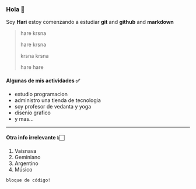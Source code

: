 ### Hola 👋
Soy **Hari** estoy comenzando a estudiar **git** and **github** and **markdown**

> hare krsna
> 
> hare krsna
> 
> krsna krsna
> 
> hare hare

#### Algunas de mis actividades ✅
- estudio programacion
- administro una tienda de tecnologia
- soy profesor de vedanta y yoga
- disenio grafico
- y mas...

---

#### Otra info irrelevante 👆🏻
1. Vaisnava
2. Geminiano
3. Argentino
4. Músico
   
~~~
bloque de código!
~~~

<!--
**harikirtandas/harikirtandas** is a ✨ _special_ ✨ repository because its `README.md` (this file) appears on your GitHub profile.

Here are some ideas to get you started:

- 🔭 I’m currently working on ...
- 🌱 I’m currently learning ...
- 👯 I’m looking to collaborate on ...
- 🤔 I’m looking for help with ...
- 💬 Ask me about ...
- 📫 How to reach me: ...
- 😄 Pronouns: ...
- ⚡ Fun fact: ...
-->
